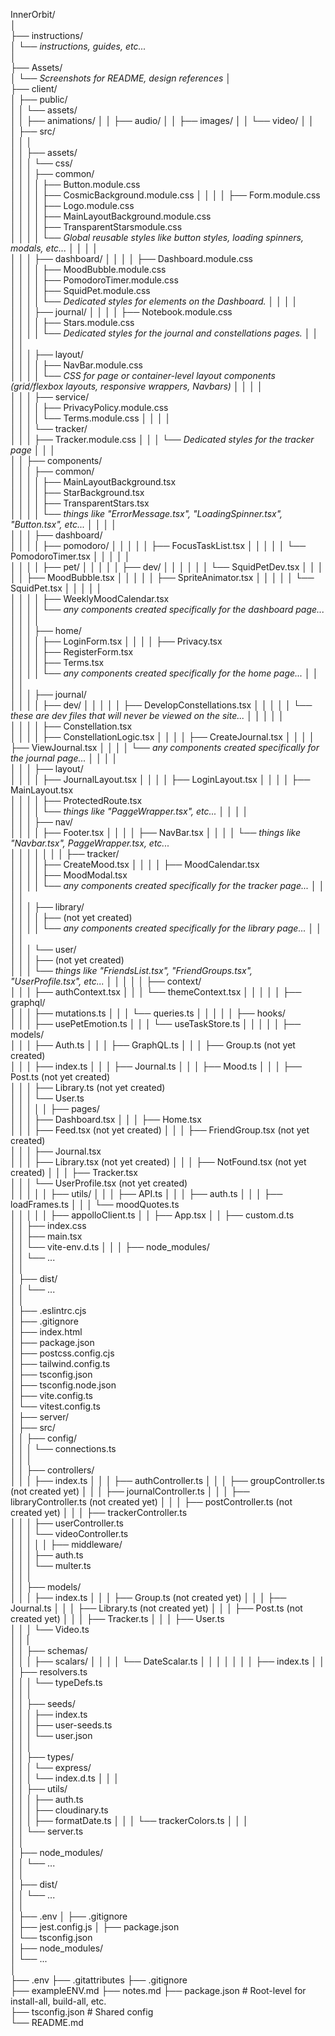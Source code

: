 InnerOrbit/  
│  
├── instructions/                  
│   └── *instructions, guides, etc...*   
│   
├── Assets/                         
│   └── *Screenshots for README, design references*
│  
├── client/                       
│   ├── public/  
│   │   └── assets/  
│   │       ├── animations/
│   │       ├── audio/
│   │       ├── images/
│   │       └── video/
│   │   
│   ├── src/  
│   │   │  
│   │   ├── assets/   
│   │   │   └── css/  
│   │   │       ├── common/      
│   │   │       │   ├── Button.module.css      
│   │   │       │   ├── CosmicBackground.module.css 
│   │   │       │   ├── Form.module.css   
│   │   │       │   ├── Logo.module.css   
│   │   │       │   ├── MainLayoutBackground.module.css   
│   │   │       │   ├── TransparentStarsmodule.css   
│   │   │       │   └── *Global reusable styles like button styles, loading spinners, modals, etc...*
│   │   │       │  
│   │   │       ├── dashboard/ 
│   │   │       │   ├── Dashboard.module.css  
│   │   │       │   ├── MoodBubble.module.css  
│   │   │       │   ├── PomodoroTimer.module.css    
│   │   │       │   ├── SquidPet.module.css  
│   │   │       │   └── *Dedicated styles for elements on the Dashboard.* 
│   │   │       │   
│   │   │       ├── journal/ 
│   │   │       │   ├── Notebook.module.css  
│   │   │       │   ├── Stars.module.css    
│   │   │       │   └── *Dedicated styles for the journal and constellations pages.* 
│   │   │       │   
│   │   │       ├── layout/   
│   │   │       │   ├── NavBar.module.css             
│   │   │       │   └── *CSS for page or container-level layout components (grid/flexbox layouts, responsive wrappers, Navbars)* 
│   │   │       │   
│   │   │       ├── service/   
│   │   │       │   ├── PrivacyPolicy.module.css            
│   │   │       │   └── Terms.module.css
│   │   │       │  
│   │   │       └── tracker/  
│   │   │           ├── Tracker.module.css
│   │   │           └── *Dedicated styles for the tracker page*
│   │   │  
│   │   ├── components/  
│   │   │   ├── common/  
│   │   │   │   ├── MainLayoutBackground.tsx  
│   │   │   │   ├── StarBackground.tsx  
│   │   │   │   ├── TransparentStars.tsx  
│   │   │   │   └── *things like "ErrorMessage.tsx", "LoadingSpinner.tsx", "Button.tsx", etc...*
│   │   │   │   
│   │   │   ├── dashboard/   
│   │   │   │   ├── pomodoro/
│   │   │   │   │   ├──  FocusTaskList.tsx
│   │   │   │   │   └──  PomodoroTimer.tsx
│   │   │   │   │  
│   │   │   │   ├── pet/
│   │   │   │   │   ├──  dev/
│   │   │   │   │   │    └── SquidPetDev.tsx
│   │   │   │   │   ├──  MoodBubble.tsx
│   │   │   │   │   ├──  SpriteAnimator.tsx
│   │   │   │   │   └──  SquidPet.tsx
│   │   │   │   │  
│   │   │   │   ├──  WeeklyMoodCalendar.tsx   
│   │   │   │   └── *any components created specifically for the dashboard page...*
│   │   │   │   
│   │   │   ├── home/  
│   │   │   │   ├──  LoginForm.tsx 
│   │   │   │   ├──  Privacy.tsx   
│   │   │   │   ├──  RegisterForm.tsx  
│   │   │   │   ├──  Terms.tsx  
│   │   │   │   └── *any components created specifically for the home page...*
│   │   │   │   
│   │   │   ├── journal/  
│   │   │   │   ├── dev/
│   │   │   │   │    ├── DevelopConstellations.tsx 
│   │   │   │   │    └── *these are dev files that will never be viewed on the site...* 
│   │   │   │   │    
│   │   │   │   ├──  Constellation.tsx  
│   │   │   │   ├──  ConstellationLogic.tsx 
│   │   │   │   ├──  CreateJournal.tsx 
│   │   │   │   ├──  ViewJournal.tsx 
│   │   │   │   └── *any components created specifically for the journal page...*
│   │   │   │  
│   │   │   ├── layout/  
│   │   │   │   ├──  JournalLayout.tsx 
│   │   │   │   ├──  LoginLayout.tsx 
│   │   │   │   ├──  MainLayout.tsx  
│   │   │   │   ├──  ProtectedRoute.tsx  
│   │   │   │   └── *things like "PaggeWrapper.tsx", etc...* 
│   │   │   │  
│   │   │   ├── nav/  
│   │   │   │   ├──  Footer.tsx 
│   │   │   │   ├──  NavBar.tsx 
│   │   │   │   └── *things like "Navbar.tsx", PaggeWrapper.tsx, etc...*  
│   │   │   │
│   │   │   ├── tracker/  
│   │   │   │   ├──  CreateMood.tsx 
│   │   │   │   ├──  MoodCalendar.tsx  
│   │   │   │   ├──  MoodModal.tsx  
│   │   │   │   └── *any components created specifically for the tracker page...*
│   │   │   │    
│   │   │   ├── library/  
│   │   │   │   ├──  (not yet created)   
│   │   │   │   └── *any components created specifically for the library page...* 
│   │   │   │     
│   │   │   └── user/   
│   │   │       ├──  (not yet created)  
│   │   │       └── *things like "FriendsList.tsx", "FriendGroups.tsx", "UserProfile.tsx", etc...*
│   │   │
│   │   ├── context/  
│   │   │   ├── authContext.tsx 
│   │   │   └── themeContext.tsx
│   │   │
│   │   ├── graphql/  
│   │   │   ├── mutations.ts 
│   │   │   └── queries.ts 
│   │   │
│   │   ├── hooks/   
│   │   │   ├── usePetEmotion.ts 
│   │   │   └── useTaskStore.ts 
│   │   │
│   │   ├── models/  
│   │   │   ├── Auth.ts 
│   │   │   ├── GraphQL.ts 
│   │   │   ├── Group.ts           (not yet created)   
│   │   │   ├── index.ts 
│   │   │   ├── Journal.ts 
│   │   │   ├── Mood.ts 
│   │   │   ├── Post.ts            (not yet created)            
│   │   │   ├── Library.ts         (not yet created)                                             
│   │   │   └── User.ts       
│   │   │
│   │   ├── pages/  
│   │   │   ├── Dashboard.tsx 
│   │   │   ├── Home.tsx  
│   │   │   ├── Feed.tsx            (not yet created)
│   │   │   ├── FriendGroup.tsx     (not yet created)  
│   │   │   ├── Journal.tsx           
│   │   │   ├── Library.tsx         (not yet created) 
│   │   │   ├── NotFound.tsx        (not yet created) 
│   │   │   ├── Tracker.tsx         
│   │   │   └── UserProfile.tsx     (not yet created)       
│   │   │
│   │   ├── utils/
│   │   │   ├── API.ts 
│   │   │   ├── auth.ts 
│   │   │   ├── loadFrames.ts 
│   │   │   └── moodQuotes.ts  
│   │   │
│   │   ├── appolloClient.ts
│   │   ├── App.tsx 
│   │   ├── custom.d.ts   
│   │   ├── index.css   
│   │   ├── main.tsx  
│   │   └── vite-env.d.ts 
│   │
│   ├── node_modules/   
│   │    └── ...    
│   │   
│   ├── dist/   
│   │    └── ...    
│   │   
│   ├── .eslintrc.cjs   
│   ├── .gitignore  
│   ├── index.html    
│   ├── package.json    
│   ├── postcss.config.cjs   
│   ├── tailwind.config.ts    
│   ├── tsconfig.json    
│   ├── tsconfig.node.json    
│   ├── vite.config.ts   
│   └── vitest.config.ts   
│
├── server/                                                  
│   ├── src/  
│   │   ├── config/  
│   │   │   └── connections.ts  
│   │   │   
│   │   ├── controllers/  
│   │   │   ├── index.ts
│   │   │   ├── authController.ts 
│   │   │   ├── groupController.ts       (not created yet)
│   │   │   ├── journalController.ts 
│   │   │   ├── libraryController.ts     (not created yet)
│   │   │   ├── postController.ts        (not created yet) 
│   │   │   ├── trackerController.ts        
│   │   │   ├── userController.ts                
│   │   │   └── videoController.ts  
│   │   │ 
│   │   ├── middleware/   
│   │   │   ├── auth.ts     
│   │   │   └── multer.ts         
│   │   │  
│   │   ├── models/            
│   │   │   ├── index.ts
│   │   │   ├── Group.ts              (not created yet)
│   │   │   ├── Journal.ts
│   │   │   ├── Library.ts            (not created yet)
│   │   │   ├── Post.ts               (not created yet) 
│   │   │   ├── Tracker.ts 
│   │   │   ├── User.ts                                    
│   │   │   └── Video.ts           
│   │   |    
│   │   ├── schemas/  
│   │   │   ├── scalars/
│   │   │   │   └── DateScalar.ts
│   │   │   │
│   │   │   ├── index.ts
│   │   │   ├── resolvers.ts         
│   │   │   └── typeDefs.ts                    
│   │   │   
│   │   ├── seeds/  
│   │   │   ├── index.ts             
│   │   │   ├── user-seeds.ts        
│   │   │   └── user.json                     
│   │   │      
│   │   ├── types/   
│   │   │   └── express/  
│   │   │       └── index.d.ts 
│   │   │    
│   │   ├── utils/  
│   │   │   ├── auth.ts  
│   │   │   ├── cloudinary.ts  
│   │   │   ├── formatDate.ts
│   │   │   └── trackerColors.ts
│   │   │   
│   │   └── server.ts  
│   │  
│   ├── node_modules/   
│   │    └── ...    
│   │      
│   ├── dist/  
│   │   └── ...  
│   │   
│   ├── .env 
│   ├── .gitignore  
│   ├── jest.config.js
│   ├── package.json  
│   └── tsconfig.json   
│
├── node_modules/   
│    └── ...    
│      
├── .env 
├── .gitattributes 
├── .gitignore  
├── exampleENV.md 
├── notes.md 
├── package.json                  # Root-level for install-all, build-all, etc.  
├── tsconfig.json                 # Shared config  
└── README.md 
